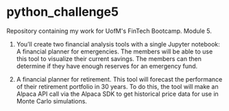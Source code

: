 # python_challenge5
Repository containing my work for UofM's FinTech Bootcamp. Module 5.

1. You’ll create two financial analysis tools with a single Jupyter notebook:
A financial planner for emergencies. The members will be able to use this tool to visualize their current savings. The members can then determine if they have enough reserves for an emergency fund.

2. A financial planner for retirement. This tool will forecast the performance of their retirement portfolio in 30 years. To do this, the tool will make an Alpaca API call via the Alpaca SDK to get historical price data for use in Monte Carlo simulations.